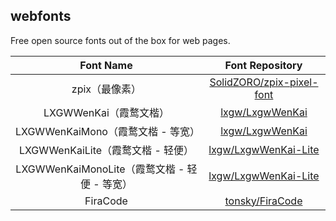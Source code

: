 ## webfonts

Free open source fonts out of the box for web pages.

|                  Font Name                   |                       Font Repository                        |
| :------------------------------------------: | :----------------------------------------------------------: |
|                zpix（最像素）                | [SolidZORO/zpix-pixel-font](https://github.com/SolidZORO/zpix-pixel-font) |
|            LXGWWenKai（霞鹜文楷）            |    [lxgw/LxgwWenKai](https://github.com/lxgw/LxgwWenKai/)    |
|      LXGWWenKaiMono（霞鹜文楷 - 等宽）       |    [lxgw/LxgwWenKai](https://github.com/lxgw/LxgwWenKai/)    |
|      LXGWWenKaiLite（霞鹜文楷 - 轻便）       | [lxgw/LxgwWenKai-Lite](https://github.com/lxgw/LxgwWenKai-Lite) |
| LXGWWenKaiMonoLite（霞鹜文楷 - 轻便 - 等宽） | [lxgw/LxgwWenKai-Lite](https://github.com/lxgw/LxgwWenKai-Lite) |
|                   FiraCode                   |    [tonsky/FiraCode](https://github.com/tonsky/FiraCode)     |


